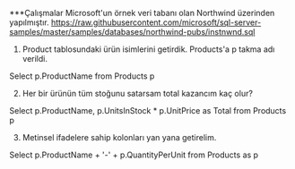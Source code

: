***Çalışmalar Microsoft'un örnek veri tabanı olan Northwind üzerinden yapılmıştır. 
https://raw.githubusercontent.com/microsoft/sql-server-samples/master/samples/databases/northwind-pubs/instnwnd.sql


1. Product tablosundaki ürün isimlerini getirdik. Products'a p takma adı verildi.

Select p.ProductName from Products p

2. Her bir ürünün tüm stoğunu satarsam total kazancım kaç olur?

Select p.ProductName, p.UnitsInStock * p.UnitPrice as Total from Products p

3. Metinsel ifadelere sahip kolonları yan yana getirelim.

Select p.ProductName + '-' + p.QuantityPerUnit from Products as p
